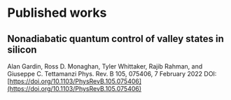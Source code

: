 
# Published works

## Nonadiabatic quantum control of valley states in silicon
Alan Gardin, Ross D. Monaghan, Tyler Whittaker, Rajib Rahman, and Giuseppe C. Tettamanzi
Phys. Rev. B 105, 075406, 7 February 2022
DOI: [https://doi.org/10.1103/PhysRevB.105.075406](https://doi.org/10.1103/PhysRevB.105.075406)

